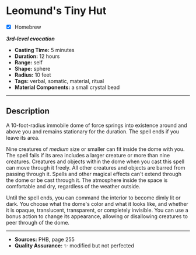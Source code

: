 # Leomund's Tiny Hut
- [x] Homebrew

***3rd-level evocation***
- **Casting Time:** 5 minutes
- **Duration:** 12 hours
- **Range:** self
- **Shape:** sphere
- **Radius:** 10 feet
- **Tags:** verbal, somatic, material, ritual
- **Material Components:** a small crystal bead

---

## Description
A 10-foot-radius immobile dome of force springs into existence around and above you and remains stationary for the duration.
The spell ends if you leave its area.

Nine creatures of *medium* size or smaller can fit inside the dome with you.
The spell fails if its area includes a larger creature or more than nine creatures.
Creatures and objects within the dome when you cast this spell can move through it freely.
All other creatures and objects are barred from passing through it.
Spells and other magical effects can't extend through the dome or be cast through it.
The atmosphere inside the space is comfortable and dry, regardless of the weather outside.

Until the spell ends, you can command the interior to become dimly lit or dark.
You choose what the dome's color and what it looks like, and whether it is opaque, translucent, transparent, or completely invisible.
You can use a bonus action to change its appearance, allowing or disallowing creatures to peer through of the dome.

---

- **Sources:** PHB, page 255
- **Quality Assurance:** :sparkles: modified but not perfected

